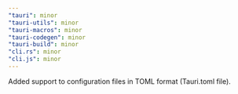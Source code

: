 ```yaml
---
"tauri": minor
"tauri-utils": minor
"tauri-macros": minor
"tauri-codegen": minor
"tauri-build": minor
"cli.rs": minor
"cli.js": minor
---
```


Added support to configuration files in TOML format (Tauri.toml file).

